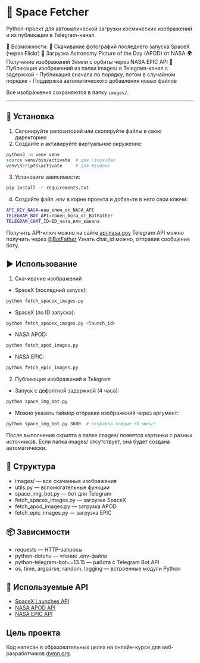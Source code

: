 # 📡 Space Fetcher

Python-проект для автоматической загрузки космических изображений и их публикации в Telegram-канал.

🔭 Возможности:
	🚀 Скачивание фотографий последнего запуска SpaceX (через Flickr)
	🌌 Загрузка Astronomy Picture of the Day (APOD) от NASA
	🌍 Получение изображений Земли с орбиты через NASA EPIC API
	🤖 Публикация изображений из папки images/ в Telegram-канал с задержкой
	    - Публикация сначала по порядку, потом в случайном порядке
	    - Поддержка автоматического добавления новых файлов


Все изображения сохраняются в папку `images/`.

---

## 🔧 Установка

1. Склонируйте репозиторий или скопируйте файлы в свою директорию
2. Создайте и активируйте виртуальное окружение:

```bash
python3 -m venv venv
source venv/bin/activate  # для Linux/Mac
venv\Scripts\activate     # для Windows
```

3. Установите зависимости:

```bash
pip install -r requirements.txt
```

4. Создайте файл .env в корне проекта и добавьте в него свои ключи:

```bash
API_KEY_NASA=ваш_ключ_от_NASA_API
TELEGRAM_BOT_API=токен_бота_от_BotFather
TELEGRAM_CHAT_ID=ID_чата_или_канала
```
Получить API-ключ можно на сайте [api.nasa.gov](https://api.nasa.gov/)
Telegram API можно получить через [@BotFather](https://t.me/BotFather)
Узнать chat_id можно, отправив сообщение боту.

## ▶️ Использование

1. Скачивание изображений

- SpaceX (последний запуск):

```bash
python fetch_spacex_images.py
```

- SpaceX (по ID запуска):

```bash
python fetch_spacex_images.py <launch_id>
```

- NASA APOD:

```bash
python fetch_apod_images.py
```

- NASA EPIC:

```bash
python fetch_epic_images.py
```

2. Публикация изображений в Telegram

- Запуск с дефолтной задержкой (4 часа):

```bash
python space_img_bot.py
```

- Можно указать таймер отправки изображений через аргумент:

```bash
python space_img_bot.py 3600  # отправка каждые 60 минут
```

После выполнения скрипта в папке images/ появятся картинки с разных источников.
Если папка images/ отсутствует, она будет создана автоматически.

## 📁 Структура
- images/ — все скачанные изображения
- utils.py — вспомогательные функции
- space_img_bot.py — бот для Telegram
- fetch_spacex_images.py — загрузка SpaceX
- fetch_apod_images.py — загрузка APOD
- fetch_epic_images.py — загрузка EPIC

## 📦 Зависимости
- requests — HTTP-запросы
- python-dotenv — чтение .env-файла
- python-telegram-bot==13.15 — работа с Telegram Bot API
- os, time, argparse, random, logging — встроенные модули Python


## 🔗 Используемые API

- [SpaceX Launches API](https://api.spacexdata.com/v5/launches)
- [NASA APOD API](https://api.nasa.gov/planetary/apod)
- [NASA EPIC API](https://api.nasa.gov/EPIC)


## Цель проекта

Код написан в образовательных целях на онлайн-курсе для веб-разработчиков [dvmn.org](https://dvmn.org).
